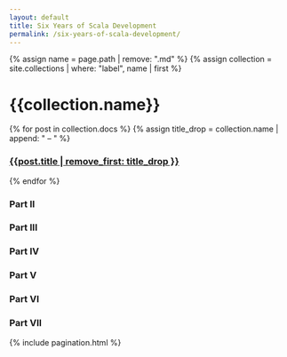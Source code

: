 ```yaml
---
layout: default
title: Six Years of Scala Development
permalink: /six-years-of-scala-development/
---
```


<div class="wrapper">
{% assign name = page.path | remove: ".md" %}
{% assign collection = site.collections | where: "label", name | first %}
<h1>{{collection.name}}</h1>
{% for post in collection.docs %}
  {% assign title_drop = collection.name | append: " – " %}
  <h3><a href="{{post.url | prepend: site.baseurl}}">{{post.title | remove_first: title_drop }}</a></h3>
{% endfor %}
  <h3>Part II</h3>
  <h3>Part III</h3>
  <h3>Part IV</h3>
  <h3>Part V</h3>
  <h3>Part VI</h3>
  <h3>Part VII</h3>

  {% include pagination.html %}
</div>
